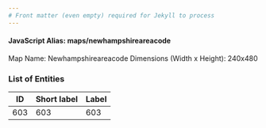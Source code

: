 ```yaml
---
# Front matter (even empty) required for Jekyll to process
---
```


#### JavaScript Alias: maps/newhampshireareacode

Map Name: Newhampshireareacode
Dimensions (Width x Height): 240x480





### List of Entities

ID | Short label | Label
---|---|---|
603|603|603

